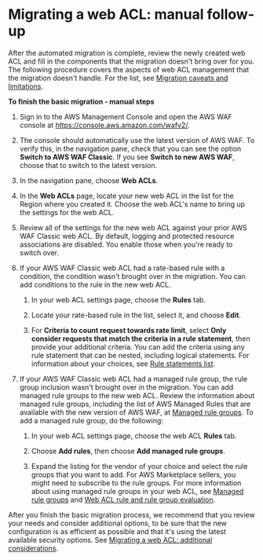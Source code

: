 # Migrating a web ACL: manual follow\-up<a name="waf-migrating-procedure-manual-finish"></a>

After the automated migration is complete, review the newly created web ACL and fill in the components that the migration doesn't bring over for you\. The following procedure covers the aspects of web ACL management that the migration doesn't handle\. For the list, see [Migration caveats and limitations](waf-migrating-caveats.md)\.

**To finish the basic migration \- manual steps**

1. Sign in to the AWS Management Console and open the AWS WAF console at [https://console\.aws\.amazon\.com/wafv2/](https://console.aws.amazon.com/wafv2/)\. 

1. The console should automatically use the latest version of AWS WAF\. To verify this, in the navigation pane, check that you can see the option **Switch to AWS WAF Classic**\. If you see **Switch to new AWS WAF**, choose that to switch to the latest version\. 

1. In the navigation pane, choose **Web ACLs**\. 

1. In the **Web ACLs** page, locate your new web ACL in the list for the Region where you created it\. Choose the web ACL's name to bring up the settings for the web ACL\. 

1. Review all of the settings for the new web ACL against your prior AWS WAF Classic web ACL\. By default, logging and protected resource associations are disabled\. You enable those when you're ready to switch over\. 

1. If your AWS WAF Classic web ACL had a rate\-based rule with a condition, the condition wasn't brought over in the migration\. You can add conditions to the rule in the new web ACL\. 

   1. In your web ACL settings page, choose the **Rules** tab\. 

   1. Locate your rate\-based rule in the list, select it, and choose **Edit**\.

   1. For **Criteria to count request towards rate limit**, select **Only consider requests that match the criteria in a rule statement**, then provide your additional criteria\. You can add the criteria using any rule statement that can be nested, including logical statements\. For information about your choices, see [Rule statements list](waf-rule-statements-list.md)\. 

1. If your AWS WAF Classic web ACL had a managed rule group, the rule group inclusion wasn't brought over in the migration\. You can add managed rule groups to the new web ACL\. Review the information about managed rule groups, including the list of AWS Managed Rules that are available with the new version of AWS WAF, at [Managed rule groups](waf-managed-rule-groups.md)\. To add a managed rule group, do the following:

   1. In your web ACL settings page, choose the web ACL **Rules** tab\. 

   1. Choose **Add rules**, then choose **Add managed rule groups**\.

   1. Expand the listing for the vendor of your choice and select the rule groups that you want to add\. For AWS Marketplace sellers, you might need to subscribe to the rule groups\. For more information about using managed rule groups in your web ACL, see [Managed rule groups](waf-managed-rule-groups.md) and [Web ACL rule and rule group evaluation](web-acl-processing.md)\.

After you finish the basic migration process, we recommend that you review your needs and consider additional options, to be sure that the new configuration is as efficient as possible and that it's using the latest available security options\. See [Migrating a web ACL: additional considerations](waf-migrating-procedure-additional.md)\.
